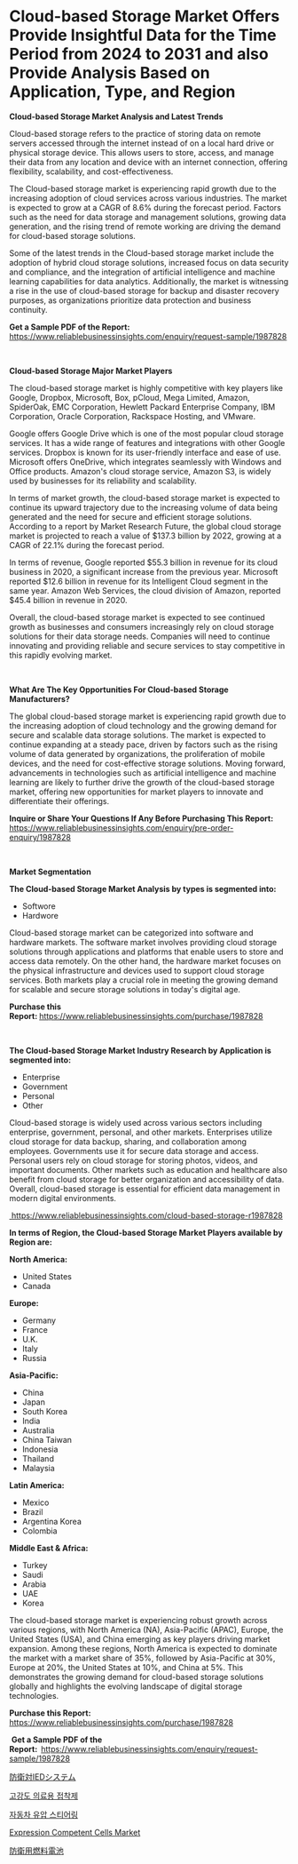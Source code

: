 <p><h1>Cloud-based Storage Market Offers Provide Insightful Data for the Time Period from 2024 to 2031 and also Provide Analysis Based on Application, Type, and Region</h1></p><p><strong>Cloud-based Storage Market Analysis and Latest Trends</strong></p>
<p><p>Cloud-based storage refers to the practice of storing data on remote servers accessed through the internet instead of on a local hard drive or physical storage device. This allows users to store, access, and manage their data from any location and device with an internet connection, offering flexibility, scalability, and cost-effectiveness.</p><p>The Cloud-based storage market is experiencing rapid growth due to the increasing adoption of cloud services across various industries. The market is expected to grow at a CAGR of 8.6% during the forecast period. Factors such as the need for data storage and management solutions, growing data generation, and the rising trend of remote working are driving the demand for cloud-based storage solutions.</p><p>Some of the latest trends in the Cloud-based storage market include the adoption of hybrid cloud storage solutions, increased focus on data security and compliance, and the integration of artificial intelligence and machine learning capabilities for data analytics. Additionally, the market is witnessing a rise in the use of cloud-based storage for backup and disaster recovery purposes, as organizations prioritize data protection and business continuity.</p></p>
<p><strong>Get a Sample PDF of the Report:&nbsp;</strong> <a href="https://www.reliablebusinessinsights.com/enquiry/request-sample/1987828">https://www.reliablebusinessinsights.com/enquiry/request-sample/1987828</a></p>
<p>&nbsp;</p>
<p><strong>Cloud-based Storage Major Market Players</strong></p>
<p><p>The cloud-based storage market is highly competitive with key players like Google, Dropbox, Microsoft, Box, pCloud, Mega Limited, Amazon, SpiderOak, EMC Corporation, Hewlett Packard Enterprise Company, IBM Corporation, Oracle Corporation, Rackspace Hosting, and VMware. </p><p>Google offers Google Drive which is one of the most popular cloud storage services. It has a wide range of features and integrations with other Google services. Dropbox is known for its user-friendly interface and ease of use. Microsoft offers OneDrive, which integrates seamlessly with Windows and Office products. Amazon's cloud storage service, Amazon S3, is widely used by businesses for its reliability and scalability.</p><p>In terms of market growth, the cloud-based storage market is expected to continue its upward trajectory due to the increasing volume of data being generated and the need for secure and efficient storage solutions. According to a report by Market Research Future, the global cloud storage market is projected to reach a value of $137.3 billion by 2022, growing at a CAGR of 22.1% during the forecast period.</p><p>In terms of revenue, Google reported $55.3 billion in revenue for its cloud business in 2020, a significant increase from the previous year. Microsoft reported $12.6 billion in revenue for its Intelligent Cloud segment in the same year. Amazon Web Services, the cloud division of Amazon, reported $45.4 billion in revenue in 2020.</p><p>Overall, the cloud-based storage market is expected to see continued growth as businesses and consumers increasingly rely on cloud storage solutions for their data storage needs. Companies will need to continue innovating and providing reliable and secure services to stay competitive in this rapidly evolving market.</p></p>
<p>&nbsp;</p>
<p><strong>What Are The Key Opportunities For Cloud-based Storage Manufacturers?</strong></p>
<p><p>The global cloud-based storage market is experiencing rapid growth due to the increasing adoption of cloud technology and the growing demand for secure and scalable data storage solutions. The market is expected to continue expanding at a steady pace, driven by factors such as the rising volume of data generated by organizations, the proliferation of mobile devices, and the need for cost-effective storage solutions. Moving forward, advancements in technologies such as artificial intelligence and machine learning are likely to further drive the growth of the cloud-based storage market, offering new opportunities for market players to innovate and differentiate their offerings.</p></p>
<p><strong>Inquire or Share Your Questions If Any Before Purchasing This Report:</strong> <a href="https://www.reliablebusinessinsights.com/enquiry/pre-order-enquiry/1987828">https://www.reliablebusinessinsights.com/enquiry/pre-order-enquiry/1987828</a></p>
<p>&nbsp;</p>
<p><strong>Market Segmentation</strong></p>
<p><strong>The Cloud-based Storage Market Analysis by types is segmented into:</strong></p>
<p><ul><li>Softwore</li><li>Hardwore</li></ul></p>
<p><p>Cloud-based storage market can be categorized into software and hardware markets. The software market involves providing cloud storage solutions through applications and platforms that enable users to store and access data remotely. On the other hand, the hardware market focuses on the physical infrastructure and devices used to support cloud storage services. Both markets play a crucial role in meeting the growing demand for scalable and secure storage solutions in today's digital age.</p></p>
<p><strong>Purchase this Report:&nbsp;</strong><a href="https://www.reliablebusinessinsights.com/purchase/1987828">https://www.reliablebusinessinsights.com/purchase/1987828</a></p>
<p>&nbsp;</p>
<p><strong>The Cloud-based Storage Market Industry Research by Application is segmented into:</strong></p>
<p><ul><li>Enterprise</li><li>Government</li><li>Personal</li><li>Other</li></ul></p>
<p><p>Cloud-based storage is widely used across various sectors including enterprise, government, personal, and other markets. Enterprises utilize cloud storage for data backup, sharing, and collaboration among employees. Governments use it for secure data storage and access. Personal users rely on cloud storage for storing photos, videos, and important documents. Other markets such as education and healthcare also benefit from cloud storage for better organization and accessibility of data. Overall, cloud-based storage is essential for efficient data management in modern digital environments.</p></p>
<p><a href="https://www.reliablebusinessinsights.com/cloud-based-storage-r1987828">&nbsp;https://www.reliablebusinessinsights.com/cloud-based-storage-r1987828</a></p>
<p><strong>In terms of Region, the Cloud-based Storage Market Players available by Region are:</strong></p>
<p>
    <p> <strong> North America: </strong>
        <ul>
            <li>United States</li>
            <li>Canada</li>
        </ul>
        </p> 
    <p> <strong> Europe: </strong>
        <ul>
            <li>Germany</li>
            <li>France</li>
            <li>U.K.</li>
            <li>Italy</li>
            <li>Russia</li>
        </ul>
        </p> 
    <p> <strong> Asia-Pacific: </strong>
        <ul>
            <li>China</li>
            <li>Japan</li>
            <li>South Korea</li>
            <li>India</li>
            <li>Australia</li>
            <li>China Taiwan</li>
            <li>Indonesia</li>
            <li>Thailand</li>
            <li>Malaysia</li>
        </ul>
        </p> 
    <p> <strong> Latin America: </strong>
        <ul>
            <li>Mexico</li>
            <li>Brazil</li>
            <li>Argentina Korea</li>
            <li>Colombia</li>
        </ul>
        </p> 
    <p> <strong> Middle East & Africa: </strong>
        <ul>
            <li>Turkey</li>
            <li>Saudi</li>
            <li>Arabia</li>
            <li>UAE</li>
            <li>Korea</li>
        </ul>
    </p>
    </p>
<p><p>The cloud-based storage market is experiencing robust growth across various regions, with North America (NA), Asia-Pacific (APAC), Europe, the United States (USA), and China emerging as key players driving market expansion. Among these regions, North America is expected to dominate the market with a market share of 35%, followed by Asia-Pacific at 30%, Europe at 20%, the United States at 10%, and China at 5%. This demonstrates the growing demand for cloud-based storage solutions globally and highlights the evolving landscape of digital storage technologies.</p></p>
<p><strong>Purchase this Report: </strong><a href="https://www.reliablebusinessinsights.com/purchase/1987828">https://www.reliablebusinessinsights.com/purchase/1987828</a></p>
<p>&nbsp;<strong>Get a Sample PDF of the Report:&nbsp;&nbsp;</strong><a href="https://www.reliablebusinessinsights.com/enquiry/request-sample/1987828">https://www.reliablebusinessinsights.com/enquiry/request-sample/1987828</a></p>
<p><strong></strong></p>
<p><p><a href="https://github.com/laurenreichert/Market-Research-Report-List-2/blob/main/8332947116240.md">防衛対IEDシステム</a></p><p><a href="https://github.com/kein8762/Market-Research-Report-List-1/blob/main/3655724108458.md">고강도 의료용 접착제</a></p><p><a href="https://medium.com/@edenger9807/%EC%9E%90%EB%8F%99%EC%B0%A8-%EC%9C%A0%EC%95%95-%EC%A1%B0%ED%96%A5-%EC%8B%9C%EC%9E%A5-%EC%A0%90%EC%9C%A0%EC%9C%A8-%EB%B0%8F-%EC%8B%9C%EC%9E%A5-%EB%B6%84%EC%84%9D-%EC%84%B1%EC%9E%A5-%ED%8A%B8%EB%A0%8C%EB%93%9C-%EB%B0%8F-2024%EB%85%84-2031%EB%85%84-%EA%B8%B0%EA%B0%84%EC%97%90-%EB%8C%80%ED%95%9C-%EC%98%88%EC%B8%A1-ebff9b82a13f">자동차 유압 스티어링</a></p><p><a href="https://github.com/mbisetmhermsr/Market-Research-Report-List-2/blob/main/expression-competent-cells-market.md">Expression Competent Cells Market</a></p><p><a href="https://github.com/RodHoppe07/Market-Research-Report-List-2/blob/main/3493862116241.md">防衛用燃料電池</a></p></p>